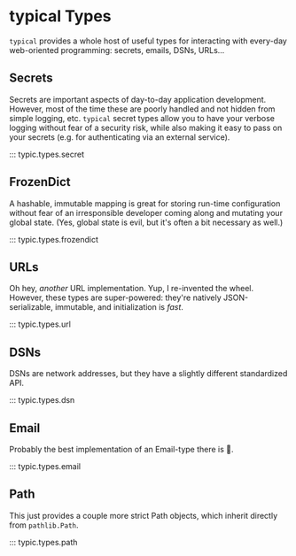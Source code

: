 # typical Types

`typical` provides a whole host of useful types for interacting with every-day
web-oriented programming: secrets, emails, DSNs, URLs...

## Secrets

Secrets are important aspects of day-to-day application development. However, most of
the time these are poorly handled and not hidden from simple logging, etc. `typical`
secret types allow you to have your verbose logging without fear of a security risk,
while also making it easy to pass on your secrets (e.g. for authenticating via an
external service).

::: typic.types.secret


## FrozenDict

A hashable, immutable mapping is great for storing run-time configuration without fear
of an irresponsible developer coming along and mutating your global state. (Yes, global
state is evil, but it's often a bit necessary as well.)

::: typic.types.frozendict


## URLs

Oh hey, *another* URL implementation. Yup, I re-invented the wheel. However, these
types are super-powered: they're natively JSON-serializable, immutable, and
initialization is *fast*.

::: typic.types.url


## DSNs

DSNs are network addresses, but they have a slightly different standardized API.

::: typic.types.dsn


## Email

Probably the best implementation of an Email-type there is :snake:.

::: typic.types.email


## Path

This just provides a couple more strict Path objects, which inherit
directly from `pathlib.Path`.

::: typic.types.path

